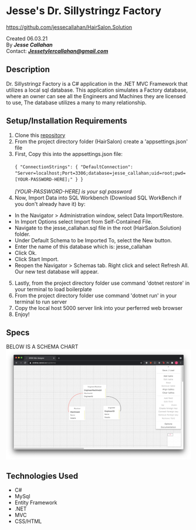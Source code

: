 # Jesse's Dr. Sillystringz Factory
https://github.com/jessecallahan/HairSalon.Solution

Created 06.03.21</br>
By _**Jesse Callahan**_</br>
Contact: _**Jessetylercallahan@gmail.com**_</br>

## Description
Dr. Sillystringz Factory is a C# application in the .NET MVC Framework that utilizes a local sql database. This application simulates a Factory database, where an owner can see all the Engineers and Machines they are licensed to use, The database utilizes a many to many relationship. 

## Setup/Installation Requirements

1. Clone this [repository](https://github.com/jessecallahan/Factory.Solution)
2. From the project directory folder (HairSalon) create a 'appsettings.json' file 
3. First, Copy this into the appsettings.json file:<br/><br/>  `{
    "ConnectionStrings": {
        "DefaultConnection": "Server=localhost;Port=3306;database=jesse_callahan;uid=root;pwd=[YOUR-PASSWORD-HERE];"
    }
}`<br/> <br/> *[YOUR-PASSWORD-HERE] is your sql password*
4. Now, Import Data into SQL Workbench (Download SQL WorkBench if you don't already have it) by:
+ In the Navigator > Administration window, select Data Import/Restore.
+ In Import Options select Import from Self-Contained File.
+ Navigate to the jesse_callahan.sql file in the root (HairSalon.Solution) folder.
+ Under Default Schema to be Imported To, select the New button.
+ Enter the name of this database which is: jesse_callahan
+ Click Ok.
+ Click Start Import.
+ Reopen the Navigator > Schemas tab. Right click and select Refresh All. Our new test database will appear.
5. Lastly, from the project directory folder use command 'dotnet restore' in your terminal to load boilerplate
7. From the project directory folder use command 'dotnet run' in your terminal to run server
8. Copy the local host 5000 server link into your perferred web browser
9. Enjoy!

## Specs
BELOW IS A SCHEMA CHART
![image info](./Factory/wwwroot/images/schema_pic.png)
## Technologies Used
* C#
* MySql
* Entity Framework
* .NET
* MVC
* CSS/HTML


